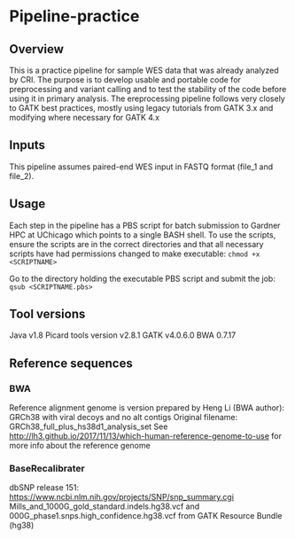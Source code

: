 # Pipeline-practice #

## Overview ##
This is a practice pipeline for sample WES data that was already analyzed by CRI. The purpose is to develop usable and portable code for preprocessing and variant calling and to test the stability of the code before using it in primary analysis. The ereprocessing pipeline follows very closely to GATK best practices, mostly using legacy tutorials from GATK 3.x and modifying where necessary for GATK 4.x

## Inputs ##
This pipeline assumes paired-end WES input in FASTQ format (file_1 and file_2). 

## Usage ##
Each step in the pipeline has a PBS script for batch submission to Gardner HPC at UChicago which points to a single BASH shell. To use the scripts, ensure the scripts are in the correct directories and that all necessary scripts have had permissions changed to make executable:
`chmod +x <SCRIPTNAME>`

Go to the directory holding the executable PBS script and submit the job: 
`qsub <SCRIPTNAME.pbs>`

## Tool versions ##
Java v1.8
Picard tools version v2.8.1
GATK v4.0.6.0
BWA 0.7.17

## Reference sequences ##

### BWA ###
Reference alignment genome is version prepared by Heng Li (BWA author): GRCh38 with viral decoys and no alt contigs
Original filename: GRCh38_full_plus_hs38d1_analysis_set
See http://lh3.github.io/2017/11/13/which-human-reference-genome-to-use for more info about the reference genome

### BaseRecalibrater ###
dbSNP release 151: https://www.ncbi.nlm.nih.gov/projects/SNP/snp_summary.cgi
Mills_and_1000G_gold_standard.indels.hg38.vcf and 000G_phase1.snps.high_confidence.hg38.vcf from GATK Resource Bundle (hg38)



